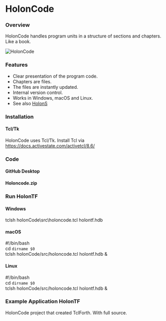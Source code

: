 # HolonCode

### Overview
HolonCode handles program units in a structure of sections and chapters. 
Like a book. 

![HolonCode](https://www.holonforth.com/images/holontf.png)


### Features
* Clear presentation of the program code.
* Chapters are files. 
* The files are instantly updated.
* Internal version control.
* Works in Windows, macOS and Linux.
* See also [HolonS](https://www.holonforth.com/holons.html)


### Installation

#### Tcl/Tk
HolonCode uses Tcl/Tk. Install Tcl via https://docs.activestate.com/activetcl/8.6/

### Code

#### GitHub Desktop

#### Holoncode.zip

### Run HolonTF

#### Windows
tclsh holonCode\src\holoncode.tcl holontf.hdb

#### macOS
#!/bin/bash<br>cd `dirname $0` <br>tclsh holonCode/src/holoncode.tcl holontf.hdb &

#### Linux
#!/bin/bash<br>cd `dirname $0` <br>tclsh holonCode/src/holoncode.tcl holontf.hdb &


### Example Application HolonTF
HolonCode project that created TclForth.
With full source.



